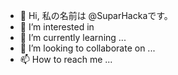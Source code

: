 - 👋 Hi, 私の名前は @SuparHackaです。
- 👀 I’m interested in 
- 🌱 I’m currently learning ...
- 💞️ I’m looking to collaborate on ...
- 📫 How to reach me ...

<!---
SuparHacka/SuparHacka is a ✨ special ✨ repository because its `README.md` (this file) appears on your GitHub profile.
You can click the Preview link to take a look at your changes.
--->
